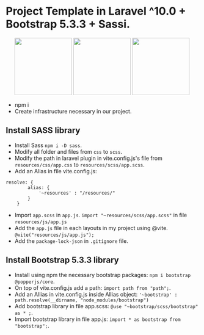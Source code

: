 # Project Template in Laravel ^10.0 + Bootstrap 5.3.3 + Sassi. 
<p align="center">
<a href="https://getbootstrap.com" target="_blank"><img src="https://miro.medium.com/v2/resize:fit:400/1*onZhQJU7A3ab6V1sHfMRkQ.jpeg" height="150"></a>
    <a href="https://laravel.com" target="_blank"><img src="https://raw.githubusercontent.com/laravel/art/master/logo-lockup/5%20SVG/2%20CMYK/1%20Full%20Color/laravel-logolockup-cmyk-red.svg" height="150"></a>
<a href="https://laravel.com" target="_blank"><img src="https://upload.wikimedia.org/wikipedia/commons/thumb/9/96/Sass_Logo_Color.svg/1200px-Sass_Logo_Color.svg.png" height="150"></a>
</p>

- npm i
- Create infrastructure necessary in our project.

## Install SASS library
- Install Sass `npm i -D sass`.
- Modify all folder and files from `css` to `scss`.
- Modify the path in laravel plugin in vite.config.js's file from `resources/css/app.css` to `resources/scss/app.scss`.
- Add an Alias in file vite.config.js:
``` 
resolve: {
        alias: {
            '~resources' : "/resources/"
        }
    }  
```
- Import `app.scss` in `app.js`. `import "~resources/scss/app.scss"` in file `resources/js/app.js`
- Add the `app.js` file in each layouts in my project using @vite. `@vite("resources/js/app.js");`
- Add the `package-lock-json` in `.gitignore` file.

## Install Bootstrap 5.3.3 library
- Install using npm the necessary bootstrap packages: `npm i bootstrap @popperjs/core`.
- On top of vite.config.js add a path: `import path from "path";`.
- Add an Allias in vite.config.js inside Allias object: `'~bootstrap' : path.resolve(__dirname, "node_modules/bootstrap")`
- Add bootstrap library in file app.scss: `@use "~bootstrap/scss/bootstrap" as * ;`.
- Import bootstrap library in file app.js: `import * as bootstrap from "bootstrap";`.


